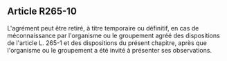 ## Article R265-10

L'agrément peut être retiré, à titre temporaire ou définitif, en cas de méconnaissance par l'organisme ou le
groupement agréé des dispositions de l'article L. 265-1 et des dispositions du présent chapitre, après que
l'organisme ou le groupement a été invité à présenter ses observations.

